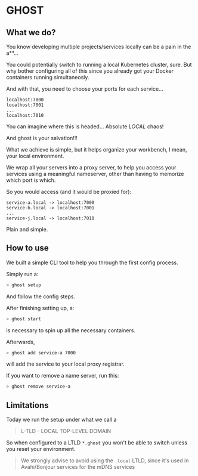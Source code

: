 # GHOST

## What we do?
You know developing multiple projects/services locally can be a pain in the a**...

You could potentially switch to running a local Kubernetes cluster, sure.
But why bother configuring all of this since you already got your Docker containers running simultaneosly.

And with that, you need to choose your ports for each service...
```
localhost:7000
localhost:7001
...
localhost:7010
```

You can imagine where this is headed... Absolute *LOCAL* chaos!

And ghost is your salvation!!!

What we achieve is simple, but it helps organize your workbench, I mean, your local environment.

We wrap all your servers into a proxy server, to help you access your services using a meaningful nameserver, other than having to memorize which port is which.

So you would access (and it would be proxied for):

```
service-a.local -> localhost:7000
service-b.local -> localhost:7001
...
service-j.local -> localhost:7010
```

Plain and simple.

## How to use

We built a simple CLI tool to help you through the first config process.

Simply run a:
```bash
> ghost setup
```
And follow the config steps.

After finishing setting up, a:
```bash
> ghost start
```
is necessary to spin up all the necessary containers.

Afterwards,
```bash
> ghost add service-a 7000
```
will add the service to your local proxy registrar.

If you want to remove a name server, run this:
```bash
> ghost remove service-a
```

## Limitations

Today we run the setup under what we call a
> L-TLD - LOCAL TOP-LEVEL DOMAIN

So when configured to a LTLD `*.ghost` you won't be able to switch unless you reset your environment.

> We strongly advise to avoid using the `.local` LTLD, 
> since it's used in Avahi/Bonjour services for the mDNS services
